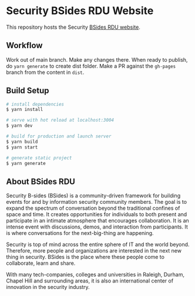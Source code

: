 # Security BSides RDU Website

This repository hosts the Security [BSides RDU website](https://bsidesrdu.org).

## Workflow

Work out of main branch. Make any changes there. When ready to publish, do `yarn generate` to create dist folder. Make a PR against the `gh-pages` branch from the content in `dist`.

## Build Setup

```bash
# install dependencies
$ yarn install

# serve with hot reload at localhost:3004
$ yarn dev

# build for production and launch server
$ yarn build
$ yarn start

# generate static project
$ yarn generate
```

## About BSides RDU

Security B-sides (BSides) is a community-driven framework for building events for and by information security community members.
The goal is to expand the spectrum of conversation beyond the traditional confines of space and time. It creates opportunities for individuals to both present and participate in an intimate atmosphere that encourages collaboration.
It is an intense event with discussions, demos, and interaction from participants. It is where conversations for the next-big-thing are happening.

Security is top of mind across the entire sphere of IT and the world beyond. Therefore, more people and organizations are interested in the next new thing in security. BSides is the place where these people come to collaborate, learn and share.

With many tech-companies, colleges and universities in Raleigh, Durham, Chapel Hill and surrounding areas, it is also an international center of innovation in the security industry.

